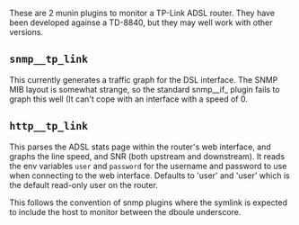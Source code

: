 
These are 2 munin plugins to monitor a TP-Link ADSL router.  They have been developed againse a TD-8840, but they may well work with other versions.

`snmp__tp_link`
---------------

This currently generates a traffic graph for the DSL interface.  The SNMP MIB layout is somewhat strange, so the standard snmp__if_ plugin fails to graph this well (It can't cope with an interface with a speed of 0.

`http__tp_link`
---------------

This parses the ADSL stats page within the router's web interface, and graphs the line speed, and SNR (both upstream and downstream).  It reads the env variables `user` and `password` for the username and password to use when connecting to the web interface.  Defaults to 'user' and 'user' which is the default read-only user on the router.

This follows the convention of snmp plugins where the symlink is expected to include the host to monitor between the dboule underscore.
